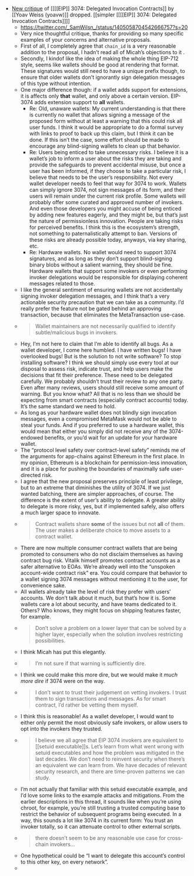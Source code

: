 - [New critique](https://ethereum-magicians.org/t/a-case-for-a-simpler-alternative-to-eip-3074/6493/3) of [[[[EIP]] 3074: Delegated Invocation Contracts]] by [[Yoav Weiss (yoavw)]] dropped. [[simpler [[[[EIP]] 3074: Delegated Invocation Contracts]]]]
    - https://twitter.com/_SamWilsn_/status/1405058704542666757?s=20
    - Very nice thoughtful critique, thanks for providing so many specific examples of your concerns and alternative proposals.
    - First of all, I completely agree that `chain_id` is a very reasonable addition to the proposal, I hadn’t read all of Micah’s objections to it .
    - Secondly, I kindof like the idea of making the whole thing EIP-712 style, seems like wallets should be good at rendering that format. These signatures would still need to have a unique prefix though, to ensure that older wallets don’t ignorantly sign delegation messages of this type without intention.
    - One major difference though: if a wallet adds support for extensions, it is affects only __that__ wallet, and only above a certain version. EIP-3074 adds extension support to __all__ wallets.
        - Re: Old, unaware wallets: My current understanding is that there is currently no wallet that allows signing a message of the proposed form without at least a warning that this could risk all user funds. I think it would be appropriate to do a formal survey with links to proof to back up this claim, but I think it can be done. If this isn’t the case, some effort should be made to encourage any blind-signing wallets to clean up that behavior.
        - Re: Users being enticed to take unnecessary risks. I believe it is a wallet’s job to inform a user about the risks they are taking and provide the safeguards to prevent accidental misuse, but once a user has been informed, if they choose to take a particular risk, I believe that needs to be the user’s responsibility. Not every wallet developer needs to feel that way for 3074 to work. Wallets can simply ignore 3074, not sign messages of its form, and their users will remain under the current risk profile. Some wallets will probably offer some curated and approved number of invokers. And even those developers you might accuse of being enticed by adding new features eagerly, and they might be, but that’s just the nature of permissionless innovation. People are taking risks for perceived benefits. I think this is the ecosystem’s strength, not something to paternalistically attempt to ban. Versions of these risks are already possible today, anyways, via key sharing, etc.
        - Re: Hardware wallets. No wallet would need to support 3074 signatures, and as long as they don’t support blind-signing binary blobs without a salient warning, they should be fine. Hardware wallets that support some invokers or even performing invoker delegations would be responsible for displaying coherent messages related to those.
    - I like the general sentiment of ensuring wallets are not accidentally signing invoker delegation messages, and I think that’s a very actionable security precaution that we can take as a community. I’d really prefer the feature not be gated behind an approving transaction, because that eliminates the MetaTransaction use-case.
    - > Wallet maintainers are not necessarily qualified to identify subtle/malicious bugs in invokers.
    - Hey, I’m not here to claim that I’m able to identify all bugs. As a wallet developer, I come here humbled. I have written bugs! I have overlooked bugs! But is the solution to not write software? To stop installing software? I think we should simply use every tool at our disposal to assess risk, indicate trust, and help users make the decisions that fit their preference. These need to be delegated carefully. We probably shouldn’t trust their review to any one party. Even after many reviews, users should still receive some amount of warning. But you know what? All that is no less than we should be expecting from smart contracts (especially contract accounts) today. It’s the same standard we need to hold.
    - As long as your hardware wallet does not blindly sign invocation messages, even a compromised MetaMask would not be able to steal your funds. And if you preferred to use a hardware wallet, this would mean that either you simply did not receive any of the 3074-endowed benefits, or you’d wait for an update for your hardware wallet.
    - The “protocol level safety over contract-level safety” reminds me of the arguments for app-chains against Ethereum in the first place. In my opinion, Ethereum is a blockchain for permission-less innovation, and it is a place for pushing the boundaries of maximally safe user-directed risk.
    - I agree that the new proposal preserves principle of least privilege, but to an extreme that diminishes the utility of 3074. If we just wanted batching, there are simpler approaches, of course. The difference is the extent of user’s ability to delegate. A greater ability to delegate is more risky, yes, but if implemented safely, also offers a much larger space to innovate.
    - > Contract wallets share __some__ of the issues but not __all__ of them. The user makes a deliberate choice to move assets to a contract wallet.
    - There are now multiple consumer contract wallets that are being promoted to consumers who do not disclaim themselves as having contract bug risk. Vitalik himself promotes contract accounts as a safer alternative to EOAs. We’re already well into the “unspoken account-wide contract risk” era. You could compare that behavior to a wallet signing 3074 messages without mentioning it to the user, for convenience sake.
    - All wallets already take the level of risk they prefer with users’ accounts. We don’t talk about it much, but that’s how it is. Some wallets care a lot about security, and have teams dedicated to it. Others? Who knows, they might focus on shipping features faster, for example. 
    - > Don’t solve a problem on a lower layer that can be solved by a higher layer, especially when the solution involves restricting possibilities.
    - I think Micah has put this elegantly.
    - > I’m not sure if that warning is sufficiently dire.
    - I think we could make this more dire, but we would make it _much more dire_ if 3074 were on the way.
    - > I don’t want to trust their judgement on vetting invokers. I trust them to sign transactions and messages. As for smart contract, I’d rather be vetting them myself.
    - I think this is reasonable! As a wallet developer, I would want to either only permit the most obviously safe invokers, or allow users to opt into the invokers they trusted.
    - > I believe we all agree that EIP 3074 invokers are equivalent to [[setuid executable]]s. Let’s learn from what went wrong with setuid executables and how the problem was mitigated in the last decades. We don’t need to reinvent security when there’s an equivalent we can learn from. We have decades of relevant security research, and there are time-proven patterns we can study.
    - I’m not actually that familiar with this setuid executable example, and I’d love some links to the example attacks and mitigations. From the earlier descriptions in this thread, it sounds like when you’re using chroot, for example, you’re still trusting a trusted computing base to restrict the behavior of subsequent programs being executed. In a way, this sounds a lot like 3074 in its current form: You trust an invoker totally, so it can attenuate control to other external scripts. 
    - > there doesn’t seem to be any reasonable use case for cross-chain invokers…
    - One hypothetical could be “I want to delegate this account’s control to this other key, on every network”.
    - 
